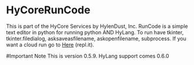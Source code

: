 # HyCoreRunCode
This is part of the HyCore Services by HylenDust, Inc. RunCode is a simple text editor in python for running python AND HyLang.
To run have tkinter, tkinter.filedialog, asksaveasfilename, askopenfilename, subprocess. 
If you want a cloud run go to [Here](https://replit.com/@MaxLimo/RunCode?v=1) (repl.it). 



#Important Note
This is version 0.5.9. HyLang support comes 0.6.0
